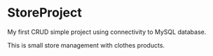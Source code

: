# StoreProject

My first CRUD simple project using connectivity to MySQL database.

This is small store management with clothes products.
